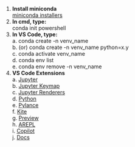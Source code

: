 1. **Install miniconda** <br>
  [miniconda installers](https://docs.conda.io/en/latest/miniconda.html#latest-miniconda-installer-links)
2. **In cmd, type:** <br>
  conda init powershell
3. **In VS Code, type:** <br>
  a. conda create -n venv_name <br>
  b. (or) conda create -n venv_name python=x.y <br>
  c. conda activate venv_name <br>
  d. conda env list <br>
  e. conda env remove -n venv_name <br>
4. **VS Code Extensions** <br>
  a. [Jupyter](https://marketplace.visualstudio.com/items?itemName=ms-toolsai.jupyter) <br>
  b. [Jupyter Keymap](https://marketplace.visualstudio.com/items?itemName=ms-toolsai.jupyter-keymap) <br>
  c. [Jupyter Renderers](https://marketplace.visualstudio.com/items?itemName=ms-toolsai.jupyter-renderers) <br>
  d. [Python](https://marketplace.visualstudio.com/items?itemName=ms-python.python) <br>
  e. [Pylance](https://marketplace.visualstudio.com/items?itemName=ms-python.vscode-pylance) <br>
  f. [Kite](https://marketplace.visualstudio.com/items?itemName=kiteco.kite) <br>
  g. [Preview](https://marketplace.visualstudio.com/items?itemName=dongli.python-preview) <br>
  h. [AREPL](https://marketplace.visualstudio.com/items?itemName=almenon.arepl) <br>
  i. [Copilot](https://marketplace.visualstudio.com/items?itemName=GitHub.copilot) <br>
  j. [Docs](https://marketplace.visualstudio.com/items?itemName=njpwerner.autodocstring)
